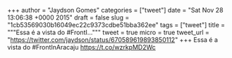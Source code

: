 
+++
author = "Jaydson Gomes"
categories = ["tweet"]
date = "Sat Nov 28 13:06:38 +0000 2015"
draft = false
slug = "1cb53569030b16049ec22c9373cdbe51bba362ee"
tags = ["tweet"]
title = """Essa é a vista do #FrontI..."""
tweet = true
micro = true
tweet_url = "https://twitter.com/jaydson/status/670589619893850112"
+++
Essa é a vista do #FrontInAracaju https://t.co/wzrkpMD2Wc
